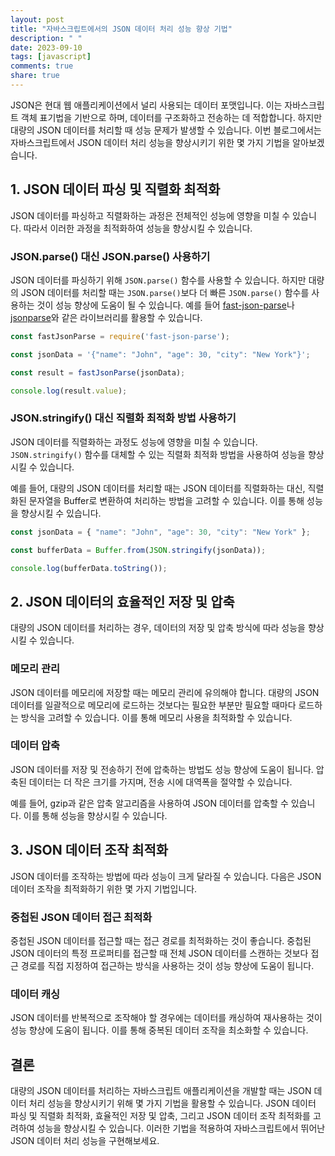 ```yaml
---
layout: post
title: "자바스크립트에서의 JSON 데이터 처리 성능 향상 기법"
description: " "
date: 2023-09-10
tags: [javascript]
comments: true
share: true
---
```


JSON은 현대 웹 애플리케이션에서 널리 사용되는 데이터 포맷입니다. 이는 자바스크립트 객체 표기법을 기반으로 하며, 데이터를 구조화하고 전송하는 데 적합합니다. 하지만 대량의 JSON 데이터를 처리할 때 성능 문제가 발생할 수 있습니다. 이번 블로그에서는 자바스크립트에서 JSON 데이터 처리 성능을 향상시키기 위한 몇 가지 기법을 알아보겠습니다.

## 1. JSON 데이터 파싱 및 직렬화 최적화

JSON 데이터를 파싱하고 직렬화하는 과정은 전체적인 성능에 영향을 미칠 수 있습니다. 따라서 이러한 과정을 최적화하여 성능을 향상시킬 수 있습니다.

### JSON.parse() 대신 JSON.parse() 사용하기

JSON 데이터를 파싱하기 위해 `JSON.parse()` 함수를 사용할 수 있습니다. 하지만 대량의 JSON 데이터를 처리할 때는 `JSON.parse()`보다 더 빠른 `JSON.parse()` 함수를 사용하는 것이 성능 향상에 도움이 될 수 있습니다. 예를 들어 [fast-json-parse](https://www.npmjs.com/package/fast-json-parse)나 [jsonparse](https://www.npmjs.com/package/jsonparse)와 같은 라이브러리를 활용할 수 있습니다.

```javascript
const fastJsonParse = require('fast-json-parse');

const jsonData = '{"name": "John", "age": 30, "city": "New York"}';

const result = fastJsonParse(jsonData);

console.log(result.value);
```

### JSON.stringify() 대신 직렬화 최적화 방법 사용하기

JSON 데이터를 직렬화하는 과정도 성능에 영향을 미칠 수 있습니다. `JSON.stringify()` 함수를 대체할 수 있는 직렬화 최적화 방법을 사용하여 성능을 향상시킬 수 있습니다.

예를 들어, 대량의 JSON 데이터를 처리할 때는 JSON 데이터를 직렬화하는 대신, 직렬화된 문자열을 Buffer로 변환하여 처리하는 방법을 고려할 수 있습니다. 이를 통해 성능을 향상시킬 수 있습니다.

```javascript
const jsonData = { "name": "John", "age": 30, "city": "New York" };

const bufferData = Buffer.from(JSON.stringify(jsonData));

console.log(bufferData.toString());
```

## 2. JSON 데이터의 효율적인 저장 및 압축

대량의 JSON 데이터를 처리하는 경우, 데이터의 저장 및 압축 방식에 따라 성능을 향상시킬 수 있습니다.

### 메모리 관리

JSON 데이터를 메모리에 저장할 때는 메모리 관리에 유의해야 합니다. 대량의 JSON 데이터를 일괄적으로 메모리에 로드하는 것보다는 필요한 부분만 필요할 때마다 로드하는 방식을 고려할 수 있습니다. 이를 통해 메모리 사용을 최적화할 수 있습니다.

### 데이터 압축

JSON 데이터를 저장 및 전송하기 전에 압축하는 방법도 성능 향상에 도움이 됩니다. 압축된 데이터는 더 작은 크기를 가지며, 전송 시에 대역폭을 절약할 수 있습니다.

예를 들어, gzip과 같은 압축 알고리즘을 사용하여 JSON 데이터를 압축할 수 있습니다. 이를 통해 성능을 향상시킬 수 있습니다.

## 3. JSON 데이터 조작 최적화

JSON 데이터를 조작하는 방법에 따라 성능이 크게 달라질 수 있습니다. 다음은 JSON 데이터 조작을 최적화하기 위한 몇 가지 기법입니다.

### 중첩된 JSON 데이터 접근 최적화

중첩된 JSON 데이터를 접근할 때는 접근 경로를 최적화하는 것이 좋습니다. 중첩된 JSON 데이터의 특정 프로퍼티를 접근할 때 전체 JSON 데이터를 스캔하는 것보다 접근 경로를 직접 지정하여 접근하는 방식을 사용하는 것이 성능 향상에 도움이 됩니다.

### 데이터 캐싱

JSON 데이터를 반복적으로 조작해야 할 경우에는 데이터를 캐싱하여 재사용하는 것이 성능 향상에 도움이 됩니다. 이를 통해 중복된 데이터 조작을 최소화할 수 있습니다.

## 결론

대량의 JSON 데이터를 처리하는 자바스크립트 애플리케이션을 개발할 때는 JSON 데이터 처리 성능을 향상시키기 위해 몇 가지 기법을 활용할 수 있습니다. JSON 데이터 파싱 및 직렬화 최적화, 효율적인 저장 및 압축, 그리고 JSON 데이터 조작 최적화를 고려하여 성능을 향상시킬 수 있습니다. 이러한 기법을 적용하여 자바스크립트에서 뛰어난 JSON 데이터 처리 성능을 구현해보세요.